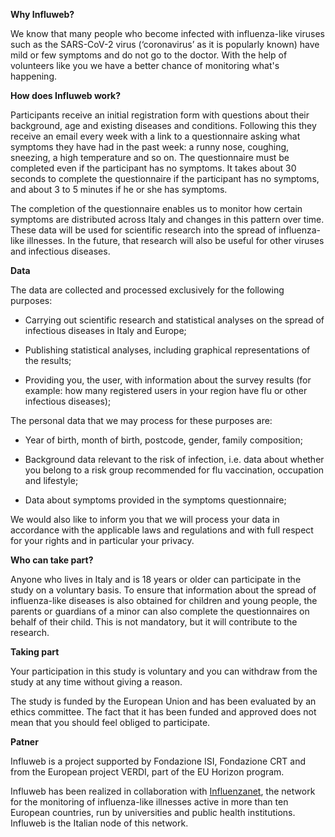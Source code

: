 **Why Influweb?**

We know that many people who become infected with influenza-like viruses such as the SARS-CoV-2 virus (‘coronavirus’ as it is popularly known) have mild or few symptoms and do not go to the doctor. With the help of volunteers like you we have a better chance of monitoring what's happening.

**How does Influweb work?**

Participants receive an initial registration form with questions about their background, age and existing diseases and conditions. Following this they receive an email every week with a link to a questionnaire asking what symptoms they have had in the past week: a runny nose, coughing, sneezing, a high temperature and so on. The questionnaire must be completed even if the participant has no symptoms. It takes about 30 seconds to complete the questionnaire if the participant has no symptoms, and about 3 to 5 minutes if he or she has symptoms. 

The completion of the questionnaire enables us to monitor how certain symptoms are distributed across Italy and changes in this pattern over time. These data will be used for scientific research into the spread of influenza-like illnesses. In the future, that research will also be useful for other viruses and infectious diseases.

**Data**

The data are collected and processed exclusively for the following purposes:

- Carrying out scientific research and statistical analyses on the spread of infectious diseases in Italy and Europe;

- Publishing statistical analyses, including graphical representations of the results;

- Providing you, the user, with information about the survey results (for example: how many registered users in your region have flu or other infectious diseases);

The personal data that we may process for these purposes are: 

- Year of birth, month of birth, postcode, gender, family composition;

- Background data relevant to the risk of infection, i.e. data about whether you belong to a risk group recommended for flu vaccination, occupation and lifestyle;

- Data about symptoms provided in the symptoms questionnaire;

We would also like to inform you that we will process your data in accordance with the applicable laws and regulations and with full respect for your rights and in particular your privacy.

**Who can take part?**

Anyone who lives in Italy and is 18 years or older can participate in the study on a voluntary basis. To ensure that information about the spread of influenza-like diseases is also obtained for children and young people, the parents or guardians of a minor can also complete the questionnaires on behalf of their child. This is not mandatory, but it will contribute to the research. 

**Taking part**

Your participation in this study is voluntary and you can withdraw from the study at any time without giving a reason. 

The study is funded by the European Union and has been evaluated by an ethics committee. The fact that it has been funded and approved does not mean that you should feel obliged to participate.

**Patner**

Influweb is a project supported by Fondazione ISI, Fondazione CRT and from the European project VERDI, part of the EU Horizon program.

Influweb has been realized in collaboration with [Influenzanet](https://influenzanet.info), the network for the monitoring of influenza-like illnesses active in more than ten European countries, run by universities and public health institutions. Influweb is the Italian node of this network.